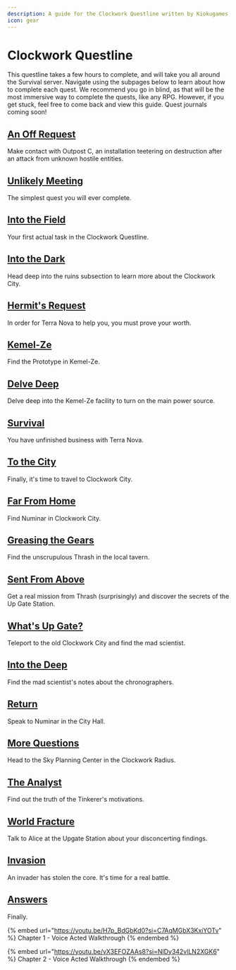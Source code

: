 ```yaml
---
description: A guide for the Clockwork Questline written by Kiokugames.
icon: gear
---
```


# Clockwork Questline

This questline takes a few hours to complete, and will take you all around the Survival server. Navigate using the subpages below to learn about how to complete each quest. We recommend you go in blind, as that will be the most immersive way to complete the quests, like any RPG. However, if you get stuck, feel free to come back and view this guide. Quest journals coming soon!

## [An Off Request](an-off-request.md)

Make contact with Outpost C, an installation teetering on destruction after an attack from unknown hostile entities.

## [Unlikely Meeting](unlikely-meeting.md)

The simplest quest you will ever complete.

## [Into the Field](into-the-field.md)

Your first actual task in the Clockwork Questline.

## [Into the Dark](into-the-dark.md)

Head deep into the ruins subsection to learn more about the Clockwork City.

## [Hermit's Request](hermits-request.md)

In order for Terra Nova to help you, you must prove your worth.

## [Kemel-Ze](kemel-ze.md)

Find the Prototype in Kemel-Ze.

## [Delve Deep](delve-deep.md)

Delve deep into the Kemel-Ze facility to turn on the main power source.

## [Survival](survival.md)

You have unfinished business with Terra Nova.

## [To the City](to-the-city.md)

Finally, it's time to travel to Clockwork City.

## [Far From Home](far-from-home.md)

Find Numinar in Clockwork City.

## [Greasing the Gears](greasing-the-gears.md)

Find the unscrupulous Thrash in the local tavern.

## [Sent From Above](sent-from-above.md)

Get a real mission from Thrash (surprisingly) and discover the secrets of the Up Gate Station.

## [What's Up Gate?](whats-up-gate.md)

Teleport to the old Clockwork City and find the mad scientist.

## [Into the Deep](into-the-deep.md)

Find the mad scientist's notes about the chronographers.

## [Return](return.md)

Speak to Numinar in the City Hall.

## [More Questions](more-questions.md)

Head to the Sky Planning Center in the Clockwork Radius.

## [The Analyst](the-analyst.md)

Find out the truth of the Tinkerer's motivations.

## [World Fracture](world-fracture.md)

Talk to Alice at the Upgate Station about your disconcerting findings.

## [Invasion](invasion.md)

An invader has stolen the core. It's time for a real battle.

## [Answers](answers.md)

Finally.

{% embed url="https://youtu.be/H7p_BdGbKd0?si=C7AqMGbX3KxiYOTv" %}
Chapter 1 - Voice Acted Walkthrough
{% endembed %}



{% embed url="https://youtu.be/vX3EFOZAAs8?si=NlDy342vlLN2XGK6" %}
Chapter 2 - Voice Acted Walkthrough
{% endembed %}
